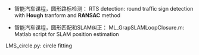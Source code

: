 - 智能汽车课程，圆形路标检测： RTS detection: round traffic sign detection with **Hough** tranform and **RANSAC** method

- 智能汽车课程，圆形匹配和SLAM纠正：
ML_GrapSLAMLoopClosure.m: Matlab script for SLAM position estimation

LMS_circle.py: circle fitting
